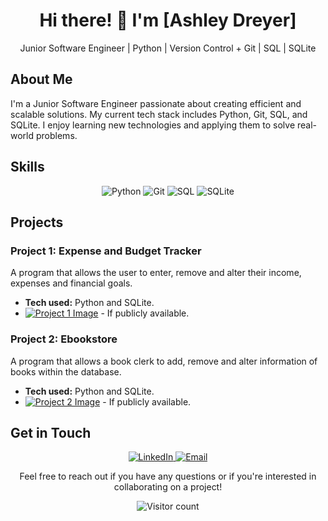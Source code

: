 <!-- Header -->
<h1 align="center">Hi there! 👋 I'm [Ashley Dreyer]</h1>

<!-- Intro -->
<p align="center">Junior Software Engineer | Python | Version Control + Git | SQL | SQLite </p>

<!-- Main Content -->
## About Me

I'm a Junior Software Engineer passionate about creating efficient and scalable solutions. My current tech stack includes Python, Git, SQL, and SQLite. I enjoy learning new technologies and applying them to solve real-world problems.

## Skills

<p align="center">
  <img src="https://img.shields.io/badge/Python-3776AB?style=for-the-badge&logo=python&logoColor=white" alt="Python">
  <img src="https://img.shields.io/badge/Git-F05032?style=for-the-badge&logo=git&logoColor=white" alt="Git">
  <img src="https://img.shields.io/badge/SQL-4479A1?style=for-the-badge&logo=sql&logoColor=white" alt="SQL">
  <img src="https://img.shields.io/badge/SQLite-003B57?style=for-the-badge&logo=sqlite&logoColor=white" alt="SQLite">
</p>

## Projects

### Project 1: Expense and Budget Tracker

A program that allows the user to enter, remove and alter their income, expenses and financial goals.

- **Tech used:** Python and SQLite.
- [![Project 1 Image](link_to_image)](#) - If publicly available.

### Project 2: Ebookstore

A program that allows a book clerk to add, remove and alter information of books within the database.

- **Tech used:** Python and SQLite.
- [![Project 2 Image](link_to_image)](#) - If publicly available.

## Get in Touch

<p align="center">
  <a href="https://www.linkedin.com/in/ashley-dreyer-b3b460302/">
    <img src="https://img.shields.io/badge/LinkedIn-0077B5?style=for-the-badge&logo=linkedin&logoColor=white" alt="LinkedIn">
  </a>
  <a href="dashley26@gmail.com">
    <img src="https://img.shields.io/badge/Email-D14836?style=for-the-badge&logo=gmail&logoColor=white" alt="Email">
  </a>
</p>

<p align="center">Feel free to reach out if you have any questions or if you're interested in collaborating on a project!</p>

<!-- Footer -->
<p align="center">
  <img src="https://visitor-badge.laobi.icu/badge?page_id=yourusername.yourrepositoryname" alt="Visitor count">
</p>
